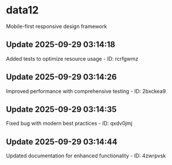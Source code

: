# data12
Mobile-first responsive design framework

## Update 2025-09-29 03:14:18
Added tests to optimize resource usage - ID: rcrfgwmz


## Update 2025-09-29 03:14:26
Improved performance with comprehensive testing - ID: 2bxckea9


## Update 2025-09-29 03:14:35
Fixed bug with modern best practices - ID: qxdv0jmj


## Update 2025-09-29 03:14:44
Updated documentation for enhanced functionality - ID: 4zwrpvsk

